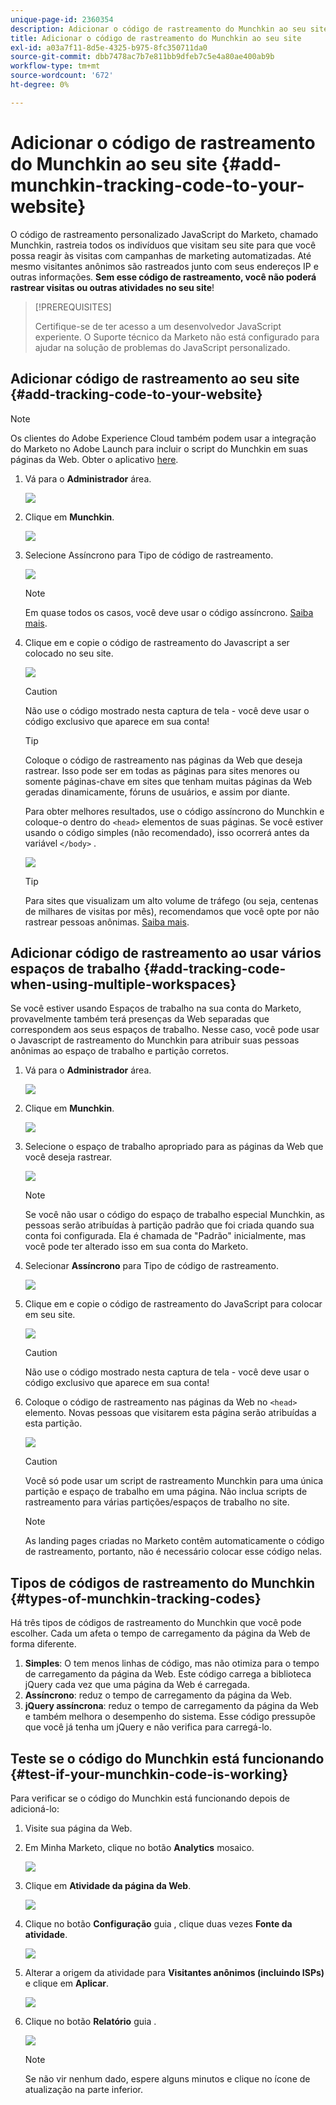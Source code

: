 ```yaml
---
unique-page-id: 2360354
description: Adicionar o código de rastreamento do Munchkin ao seu site - Documentos do Marketo - Documentação do produto
title: Adicionar o código de rastreamento do Munchkin ao seu site
exl-id: a03a7f11-8d5e-4325-b975-8fc350711da0
source-git-commit: dbb7478ac7b7e811bb9dfeb7c5e4a80ae400ab9b
workflow-type: tm+mt
source-wordcount: '672'
ht-degree: 0%

---
```


# Adicionar o código de rastreamento do Munchkin ao seu site {#add-munchkin-tracking-code-to-your-website}

O código de rastreamento personalizado JavaScript do Marketo, chamado Munchkin, rastreia todos os indivíduos que visitam seu site para que você possa reagir às visitas com campanhas de marketing automatizadas. Até mesmo visitantes anônimos são rastreados junto com seus endereços IP e outras informações. **Sem esse código de rastreamento, você não poderá rastrear visitas ou outras atividades no seu site**!

>[!PREREQUISITES]
>
>Certifique-se de ter acesso a um desenvolvedor JavaScript experiente. O Suporte técnico da Marketo não está configurado para ajudar na solução de problemas do JavaScript personalizado.

## Adicionar código de rastreamento ao seu site {#add-tracking-code-to-your-website}

>[!NOTE]
>
>Os clientes do Adobe Experience Cloud também podem usar a integração do Marketo no Adobe Launch para incluir o script do Munchkin em suas páginas da Web. Obter o aplicativo [here](https://www.adobeexchange.com/experiencecloud.details.101054.html).

1. Vá para o **Administrador** área.

   ![](assets/add-munchkin-tracking-code-to-your-website-1.png)

1. Clique em **Munchkin**.

   ![](assets/add-munchkin-tracking-code-to-your-website-2.png)

1. Selecione Assíncrono para Tipo de código de rastreamento.

   ![](assets/add-munchkin-tracking-code-to-your-website-3.png)

   >[!NOTE]
   >
   >Em quase todos os casos, você deve usar o código assíncrono. [Saiba mais](#types-of-munchkin-tracking-codes).

1. Clique em e copie o código de rastreamento do Javascript a ser colocado no seu site.

   ![](assets/add-munchkin-tracking-code-to-your-website-4.png)

   >[!CAUTION]
   >
   >Não use o código mostrado nesta captura de tela - você deve usar o código exclusivo que aparece em sua conta!

   >[!TIP]
   >
   >Coloque o código de rastreamento nas páginas da Web que deseja rastrear. Isso pode ser em todas as páginas para sites menores ou somente páginas-chave em sites que tenham muitas páginas da Web geradas dinamicamente, fóruns de usuários, e assim por diante.

   Para obter melhores resultados, use o código assíncrono do Munchkin e coloque-o dentro do `<head>` elementos de suas páginas. Se você estiver usando o código simples (não recomendado), isso ocorrerá antes da variável `</body>` .

   ![](assets/add-munchkin-tracking-code-to-your-website-5.png)

   >[!TIP]
   >
   >Para sites que visualizam um alto volume de tráfego (ou seja, centenas de milhares de visitas por mês), recomendamos que você opte por não rastrear pessoas anônimas. [Saiba mais](https://developers.marketo.com/documentation/websites/lead-tracking-munchkin-js/).

## Adicionar código de rastreamento ao usar vários espaços de trabalho {#add-tracking-code-when-using-multiple-workspaces}

Se você estiver usando Espaços de trabalho na sua conta do Marketo, provavelmente também terá presenças da Web separadas que correspondem aos seus espaços de trabalho. Nesse caso, você pode usar o Javascript de rastreamento do Munchkin para atribuir suas pessoas anônimas ao espaço de trabalho e partição corretos.

1. Vá para o **Administrador** área.

   ![](assets/add-munchkin-tracking-code-to-your-website-6.png)

1. Clique em **Munchkin**.

   ![](assets/add-munchkin-tracking-code-to-your-website-7.png)

1. Selecione o espaço de trabalho apropriado para as páginas da Web que você deseja rastrear.

   ![](assets/add-munchkin-tracking-code-to-your-website-8.png)

   >[!NOTE]
   >
   >Se você não usar o código do espaço de trabalho especial Munchkin, as pessoas serão atribuídas à partição padrão que foi criada quando sua conta foi configurada. Ela é chamada de &quot;Padrão&quot; inicialmente, mas você pode ter alterado isso em sua conta do Marketo.

1. Selecionar **Assíncrono** para Tipo de código de rastreamento.

   ![](assets/add-munchkin-tracking-code-to-your-website-9.png)

1. Clique em e copie o código de rastreamento do JavaScript para colocar em seu site.

   ![](assets/add-munchkin-tracking-code-to-your-website-10.png)

   >[!CAUTION]
   >
   >Não use o código mostrado nesta captura de tela - você deve usar o código exclusivo que aparece em sua conta!

1. Coloque o código de rastreamento nas páginas da Web no `<head>` elemento. Novas pessoas que visitarem esta página serão atribuídas a esta partição.

   ![](assets/add-munchkin-tracking-code-to-your-website-11.png)

   >[!CAUTION]
   >
   >Você só pode usar um script de rastreamento Munchkin para uma única partição e espaço de trabalho em uma página. Não inclua scripts de rastreamento para várias partições/espaços de trabalho no site.

   >[!NOTE]
   >
   >As landing pages criadas no Marketo contêm automaticamente o código de rastreamento, portanto, não é necessário colocar esse código nelas.

## Tipos de códigos de rastreamento do Munchkin {#types-of-munchkin-tracking-codes}

Há três tipos de códigos de rastreamento do Munchkin que você pode escolher. Cada um afeta o tempo de carregamento da página da Web de forma diferente.

1. **Simples**: O tem menos linhas de código, mas não otimiza para o tempo de carregamento da página da Web. Este código carrega a biblioteca jQuery cada vez que uma página da Web é carregada.
1. **Assíncrono**: reduz o tempo de carregamento da página da Web.
1. **jQuery assíncrona**: reduz o tempo de carregamento da página da Web e também melhora o desempenho do sistema. Esse código pressupõe que você já tenha um jQuery e não verifica para carregá-lo.

## Teste se o código do Munchkin está funcionando {#test-if-your-munchkin-code-is-working}

Para verificar se o código do Munchkin está funcionando depois de adicioná-lo:

1. Visite sua página da Web.

1. Em Minha Marketo, clique no botão **Analytics** mosaico.

   ![](assets/add-munchkin-tracking-code-to-your-website-12.png)

1. Clique em **Atividade da página da Web**.

   ![](assets/add-munchkin-tracking-code-to-your-website-13.png)

1. Clique no botão **Configuração** guia , clique duas vezes **Fonte da atividade**.

   ![](assets/add-munchkin-tracking-code-to-your-website-14.png)

1. Alterar a origem da atividade para **Visitantes anônimos (incluindo ISPs)** e clique em **Aplicar**.

   ![](assets/add-munchkin-tracking-code-to-your-website-15.png)

1. Clique no botão **Relatório** guia .

   ![](assets/add-munchkin-tracking-code-to-your-website-16.png)

   >[!NOTE]
   >
   >Se não vir nenhum dado, espere alguns minutos e clique no ícone de atualização na parte inferior.

